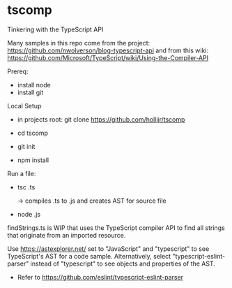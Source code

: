 # tscomp
Tinkering with the TypeScript API

Many samples in this repo come from the project: https://github.com/nwolverson/blog-typescript-api
and from this wiki: https://github.com/Microsoft/TypeScript/wiki/Using-the-Compiler-API

Prereq:
- install node
- install git

Local Setup
- in projects root:
    git clone https://github.com/hollijr/tscomp 
    
- cd tscomp
- git init
- npm install
    
Run a file:
- tsc <filename>.ts
    
    -> compiles .ts to .js and creates AST for source file
    
- node <filename>.js

findStrings.ts is WIP that uses the TypeScript compiler API to find all strings that originate from an imported resource.

Use https://astexplorer.net/ set to "JavaScript" and "typescript" to see TypeScript's AST for a code sample.
Alternatively, select "typescript-eslint-parser" instead of "typescript" to see objects and properties of the AST.
- Refer to https://github.com/eslint/typescript-eslint-parser

